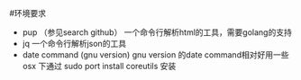 #环境要求
 * pup （参见search github）
	一个命令行解析html的工具，需要golang的支持
 * jq 
	一个命令行解析json的工具
 * date command (gnu version)
 	gnu version 的date command相对好用一些
 	osx 下通过 sudo port install coreutils 安装
